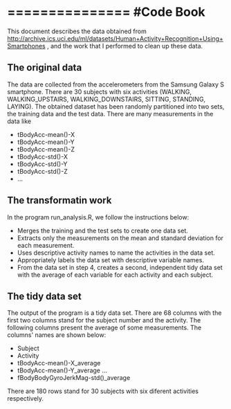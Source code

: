 ===============
#Code Book 
===============
This document describes the data obtained from http://archive.ics.uci.edu/ml/datasets/Human+Activity+Recognition+Using+Smartphones , 
and the work that I performed to clean up these data.

## The original data
The data are collected from the accelerometers from the Samsung Galaxy S smartphone. There are 30 subjects with six activities (WALKING, WALKING_UPSTAIRS, WALKING_DOWNSTAIRS, SITTING, STANDING, LAYING). The obtained dataset has been randomly partitioned into two sets, the training data and the test data. There are many measurements in the data like 
* tBodyAcc-mean()-X
* tBodyAcc-mean()-Y
* tBodyAcc-mean()-Z
* tBodyAcc-std()-X
* tBodyAcc-std()-Y
* tBodyAcc-std()-Z
* ...

## The transformatin work
In the program run_analysis.R, we follow the instructions below:
* Merges the training and the test sets to create one data set.
* Extracts only the measurements on the mean and standard deviation for each measurement. 
* Uses descriptive activity names to name the activities in the data set.
* Appropriately labels the data set with descriptive variable names. 
* From the data set in step 4, creates a second, independent tidy data set with the average of each variable for each activity and each subject.

## The tidy data set 
The output of the program is a tidy data set. There are 68 columns with the first two columns stand for the subject number and the activity. The following columns present the average of some measurements. The columns' names are shown below:
* Subject 
* Activity
* tBodyAcc-mean()-X_average
* tBodyAcc-mean()-Y_average
...
* fBodyBodyGyroJerkMag-std()_average

There are 180 rows stand for 30 subjects with six diferent activities respectively.
 


